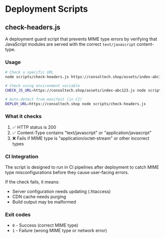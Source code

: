# Deployment Scripts

## check-headers.js

A deployment guard script that prevents MIME type errors by verifying that JavaScript modules are served with the correct `text/javascript` content-type.

### Usage

```bash
# Check a specific URL
node scripts/check-headers.js https://consoltech.shop/assets/index-abc123.js

# Check using environment variable
CHECK_JS_URL=https://consoltech.shop/assets/index-abc123.js node scripts/check-headers.js

# Auto-detect from manifest (in CI)
DEPLOY_URL=https://consoltech.shop node scripts/check-headers.js
```

### What it checks

1. ✅ HTTP status is 200
2. ✅ Content-Type contains "text/javascript" or "application/javascript"
3. ❌ Fails if MIME type is "application/octet-stream" or other incorrect types

### CI Integration

The script is designed to run in CI pipelines after deployment to catch MIME type misconfigurations before they cause user-facing errors.

If the check fails, it means:
- Server configuration needs updating (.htaccess)
- CDN cache needs purging
- Build output may be malformed

### Exit codes

- `0` - Success (correct MIME type)
- `1` - Failure (wrong MIME type or network error)